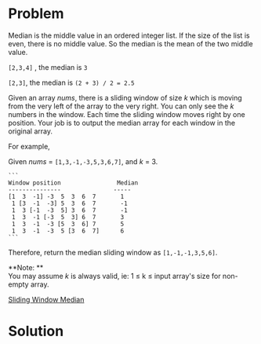 
# Problem

Median is the middle value in an ordered integer list. If the size of the list
is even, there is no middle value. So the median is the mean of the two middle
value.

`[2,3,4]` , the median is `3`

`[2,3]`, the median is `(2 + 3) / 2 = 2.5`

Given an array _nums_, there is a sliding window of size _k_ which is moving
from the very left of the array to the very right. You can only see the _k_
numbers in the window. Each time the sliding window moves right by one
position. Your job is to output the median array for each window in the
original array.

For example,

Given _nums_ = `[1,3,-1,-3,5,3,6,7]`, and _k_ = 3.

    ```
    Window position                Median
    ---------------               -----
    [1  3  -1] -3  5  3  6  7       1
     1 [3  -1  -3] 5  3  6  7       -1
     1  3 [-1  -3  5] 3  6  7       -1
     1  3  -1 [-3  5  3] 6  7       3
     1  3  -1  -3 [5  3  6] 7       5
     1  3  -1  -3  5 [3  6  7]      6
    ```

Therefore, return the median sliding window as `[1,-1,-1,3,5,6]`.

**Note: **  
You may assume _k_ is always valid, ie: 1 ≤ k ≤ input array's size for non-
empty array.



[Sliding Window Median](https://leetcode.com/problems/sliding-window-median)

# Solution



